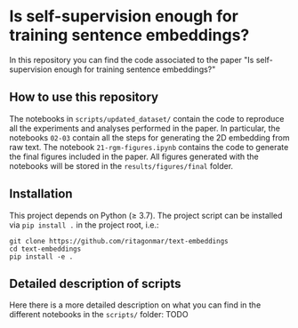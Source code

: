 # Is self-supervision enough for training sentence embeddings?

In this repository you can find the code associated to the paper "Is self-supervision enough for training sentence embeddings?"

## How to use this repository
The notebooks in `scripts/updated_dataset/` contain the code to reproduce all the experiments and analyses performed in the paper. In particular, the notebooks `02-03` contain all the steps for generating the 2D embedding from raw text. The notebook `21-rgm-figures.ipynb` contains the code to generate the final figures included in the paper. All figures generated with the notebooks will be stored in the `results/figures/final` folder. 

## Installation
This project depends on Python ($\geq$ 3.7). The project script can be installed via `pip install .` in the project root, i.e.:
```
git clone https://github.com/ritagonmar/text-embeddings
cd text-embeddings
pip install -e .
```

## Detailed description of scripts
Here there is a more detailed description on what you can find in the different notebooks in the `scripts/` folder:
TODO


